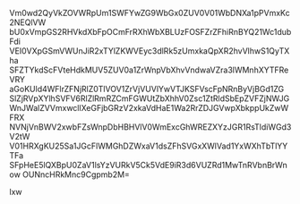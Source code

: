 Vm0wd2QyVkZOVWRpUm1SWFYwZG9WbGx0ZUV0V01WbDNXa1pPVmxKc2NEQlVW
bU0xVmpGS2RHVkdXbFpOCmFrRXhWbXBLUzFOSFZrZFhiRnBYQ21Wc1dubFdi
VEI0VXpGSmVWUnJiR2xTYlZKWVEyc3dlRk5zUmxkaQpXR2hvVlhwS1QyTXha
SFZTYkdScFVteHdkMUV5ZUV0a1ZrWnpVbXhvVndwaVZra3lWMnhXYTFReVRY
aGoKUld4WFlrZFNjRlZ0TlVOV1ZrVjVUVlYwVTJKSFVscFpNRnByVjBGd1ZG
SlZjRVpXYlhSVFV6RlZlRmRZCmFGWUtZbXhhV0Zsc1ZtRldSbEpZVFZjNWJG
WnJWalZVVmxwcllXeGFjbGRzV2xkaVdHaE1Wa2RrZDJGVwpXbkppUkZwWFRX
NVNjVnBWV2xwbFZsWnpDbHBHVlV0WmExcGhWREZXYzJGR1RsTldiWGd3V2tW
V01HRXgKU25Sa1JGcFlWMGhDZWxaV1dsZFhSVGxXWlVad1YxWXhTbTlYYTFa
SFpHeE5lQXBpU0ZaV1lsYzVURkV5Ck5VdE9iR3d6VUZRd1MwTnRVbnBrWnow
OUNncHRkMnc9Cgpmb2M=

lxw